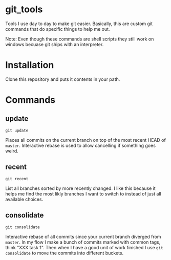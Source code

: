 git_tools
=========

Tools I use day to day to make git easier.  Basically, this are custom git commands that do specific things to help me out.

Note: Even though these commands are shell scripts they still work on windows becuase git ships with an interpreter.

Installation
============
Clone this repository and puts it contents in your path.

Commands
========

update
------
`git update`

Places all commits on the current branch on top of the most recent HEAD of `master`.  Interactive rebase is used to allow cancelling if something goes weird.

recent
------
`git recent`

List all branches sorted by more recently changed.  I like this because it helps me find the most likly branches I want to switch to instead of just all available choices.

consolidate
-----------
`git consolidate`

Interactive rebase of all commits since your current branch diverged from `master`.  In my flow I make a bunch of commits marked with common tags, think "XXX task 1".  Then when I have a good unit of work finished I use `git consolidate` to move the commits into different buckets.


